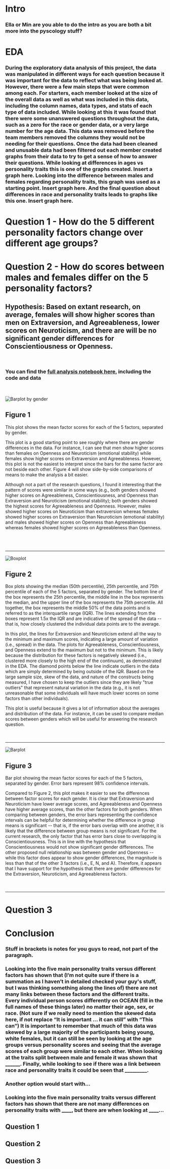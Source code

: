 # Intro

### Ella or Min are you able to do the intro as you are both a bit more into the pyscology stuff?

# EDA

### During the exploratory data analysis of this project, the data was manipulated in different ways for each question because it was important for the data to reflect what was being looked at. However, there were a few main steps that were common among each. For starters, each member looked at the size of the overall data as well as what was included in this data, including the column names, data types, and stats of each type of data included. While looking at this it was found that there were some unanswered questions throughout the data, such as a zero for the race or gender data, or a very large number for the age data. This data was removed before the team members removed the columns they would not be needing for their questions. Once the data had been cleaned and unusable data had been filtered out each member created graphs from their data to try to get a sense of how to answer their questions. While looking at differences in ages vs personality traits this is one of the graphs created. Insert a graph here. Looking into the difference between males and females regarding personality traits, this graph was used as a starting point. Insert graph here. And the final question about differences in race and personality traits leads to graphs like this one. Insert graph here.

# Question 1 - How do the 5 different personality factors change over different age groups?

# Question 2 - How do scores between males and females differ on the 5 personality factors?
## **Hypothesis**: Based on extant research, on average, females will show higher scores than men on Extraversion, and Agreeableness, lower scores on Neuroticism, and there are will be no significant gender differences for Conscientiousness or Openness.
<br>

### You can find the [full analysis notebook here](./notebooks/analysis2.ipynb), including the code and data
<br>

![Barplot by gender](./images/bagrbygender.png)

## **Figure 1**

This plot shows the mean factor scores for each of the 5 factors, separated by gender. 

This plot is a good starting point to see roughly where there are gender differences in the data. For instance, I can see that men show higher scores than females on Openness and Neuroticism (emotional stability) while females show higher scores on Extraversion and Agreeableness. However, this plot is not the easiest to interpret since the bars for the same factor are not beside each other. Figure 4 will show side-by-side comparisons of means to make the analysis a bit easier. 

Although not a part of the research questions, I found it interesting that the pattern of scores were similar in some ways (e.g., both genders showed higher scores on Agreeableness, Conscientiousness, and Openness than Extraversion and Neuroticism (emotional stability); both genders showed the highest scores for Agreeableness and Openness. However, males showed higher scores on Neuroticism than extraversion whereas females showed higher scores on Extraversion than Neuroticism (emotional stability) and males showed higher scores on Openness than Agreeableness whereas females showed higher scores on Agreeableness than Openness. 
<br>
<br><br><br><hr />

![Boxplot](./images/boxplot.png)

## **Figure 2**

Box plots showing the median (50th percentile), 25th percentile, and 75th percentile of each of the 5 factors, separated by gender. The bottom line of the box represents the 25th percentile, the middle line in the box represents the median, and the upper line of the box represents the 75th percentile. All together, the box represents the middle 50% of the data points and is referred to as the interquartile range (IQR). The lines extending from the boxes represent 1.5x the IQR and are indicative of the spread of the data -- that is, how closely clustered the individual data points are to the average. 

In this plot, the lines for Extraversion and Neuroticism extend all the way to the minimum and maximum scores, indicating a large amount of variation (i.e., spread) in the data. The plots for Agreeableness, Conscientiousness, and Openness extend to the maximum but not to the minimum. This is likely because the distribution for these factors is negatively skewed (i.e., clustered more closely to the high end of the continuum), as demonstrated in the EDA. The diamond points below the line indicate outliers in the data which are simply determined by being outside of the IQR. Based on the large sample size, skew of the data, and nature of the constructs being measured, I have chosen to keep the outliers since they are likely "true outliers" that represent natural variation in the data (e.g., it is not unreasonable that some individuals will have much lower scores on some factors than other individuals). 

This plot is useful because it gives a lot of information about the averages and distribution of the data. For instance, it can be used to compare median scores between genders which will be useful for answering the research question. 
<br><br><br><hr />

![Barplot](./images/barplot.png)
## **Figure 3**

Bar plot showing the mean factor scores for each of the 5 factors, separated by gender. Error bars represent 98% confidence intervals. 

Compared to Figure 2, this plot makes it easier to see the differences between factor scores for each gender. It is clear that Extraversion and Neuroticism have lower average scores, and Agreeableness and Openness have higher average scores, than the other factors for both genders. When comparing between genders, the error bars representing the confidence intervals can be helpful for determining whether the difference in group means is significant -- that is, if the error bars overlap with one another, it is likely that the difference between group means is not significant. For the current research, the only factor that has error bars close to overlapping is Conscientiousness. This is in line with the hypothesis that Conscientiousness would not show significant gender differences. The other proposed null relationship was between gender and Openness -- while this factor does appear to show gender differences, the magnitude is less than that of the other 3 factors (i.e., E, N, and A). Therefore, it appears that I have support for the hypothesis that there are gender differences for the Extraversion, Neuroticism, and Agreeableness factors. 
<br><br><br><hr />


# Question 3

# Conclusion 

### Stuff in brackets is notes for you guys to read, not part of the paragraph. 

### Looking into the five main personality traits versus different factors has shown that (I’m not quite sure if there is a summation as I haven’t in detailed checked your guy's stuff, but I was thinking something along the lines of) there are not many links between these factors and the different traits. Every individual person scores differently on OCEAN (fill in the full names of these things later) no matter their age, sex, or race. (Not sure if we really need to mention the skewed data here, if not replace “It is important … it can still” with “This can”) It is important to remember that much of this data was skewed by a large majority of the participants being young, white females, but it can still be seen by looking at the age groups versus personality scores and seeing that the average scores of each group were similar to each other. When looking at the traits split between male and female it was shown that ______. Finally, while looking to see if there was a link between race and personality traits it could be seen that _________.

### Another option would start with...

###  Looking into the five main personality traits versus different factors has shown that there are not many differences on personality traits with ____, but there are when looking at ____...

## Question 1
## Question 2 
## Question 3
